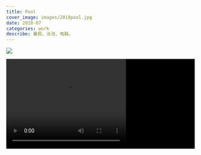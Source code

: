 ```yaml
---
title: Pool
cover_image: images/2018pool.jpg
date: 2018-07
categories: work
describe: 暑假，泳池，电脑。
---
```


<a  href="https://waterpatch.oss-cn-guangzhou.aliyuncs.com/illustration/2018pool/pool.jpg" class="fancybox" data-fancybox="gallery1"><img class="content-a-img" src="https://waterpatch.oss-cn-guangzhou.aliyuncs.com/illustration/2018pool/pool.jpg" ></a>

<div style=" background-color:black; ">
<video width="320" height="240" controls poster="" >
  <source src="https://waterpatch.oss-cn-guangzhou.aliyuncs.com/illustration/2018pool/%E6%B3%B3%E6%B1%A0%E8%BF%87%E7%A8%8B.mp4"  type="video/mp4">
  您的浏览器不支持 HTML5 video 标签。
</video>
</div>